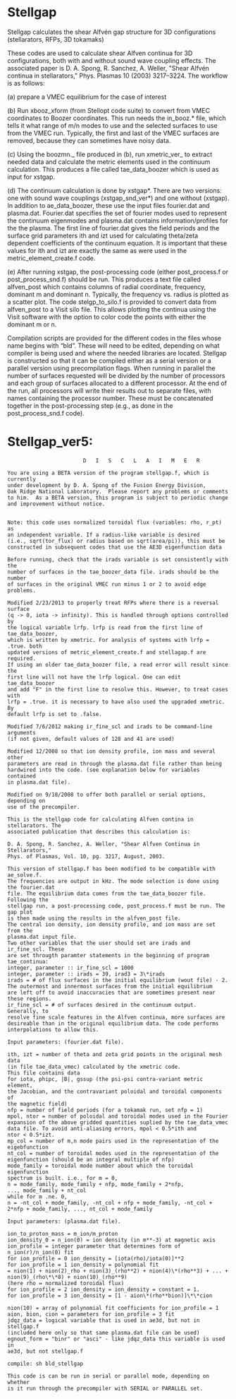 # Stellgap

Stellgap calculates the shear Alfvén gap structure for 3D configurations (stellarators, RFPs, 3D tokamaks)

These codes are used to calculate shear Alfven continua for 3D configurations, both with and without sound wave coupling effects. The associated paper is D. A. Spong, R. Sanchez, A. Weller, "Shear Alfvén continua in stellarators," Phys. Plasmas 10 (2003) 3217–3224.
The workflow is as follows:

(a) prepare a VMEC equilibrium for the case of interest

(b) Run xbooz_xform (from Stellopt code suite) to convert from VMEC coordinates to Boozer coordinates. This run needs the in_booz.\* file, which tells it what range of m/n modes to use and the selected surfaces to use from the VMEC run. Typically, the first and last of the VMEC surfaces are removed, because they can sometimes have noisy data.

(c) Using the boozmn._ file produced in (b), run xmetric_ver_ to extract needed data and calculate the metric elements used in the continuum calculation. This produces a file called tae_data_boozer which is used as input for xstgap.

(d) The continuum calculation is done by xstgap*. There are two versions: one with sound wave couplings (xstgap_snd_ver*) and one without (xstgap). In addition to ae_data_boozer, these use the input files fourier.dat and plasma.dat. Fourier.dat specifies the set of fourier modes used to represent the continuum eigenmodes and plasma.dat contains information/profiles for the the plasma. The first line of fourier.dat gives the field periods and the surface grid parameters ith and izt used for calculating theta/zeta dependent coefficients of the continuum equation. It is important that these values for ith and izt are exactly the same as were used in the metric_element_create.f code.

(e) After running xstgap, the post-processing code (either post_process.f or post_process_snd.f) should be run. This produces a text file called alfven_post which contains columns of radial coordinate, frequency, dominant m and dominant n. Typically, the frequency vs. radius is plotted as a scatter plot. The code stelgp_to_silo.f is provided to convert data from alfven_post to a Visit silo file. This allows plotting the continua using the Visit software with the option to color code the points with either the dominant m or n.

Compilation scripts are provided for the different codes in the files whose name begins with “bld”. These will need to be edited, depending on what compiler is being used and where the needed libraries are located. Stellgap is constructed so that it can be compiled either as a serial version or a parallel version using precompilation flags. When running in parallel the number of surfaces requested will be divided by the number of processors and each group of surfaces allocated to a different processor. At the end of the run, all processors will write their results out to separate files, with names containing the processor number. These must be concatenated together in the post-processing step (e.g., as done in the post_process_snd.f code).

# Stellgap_ver5:

                            D   I   S   C   L   A   I   M   E   R

    You are using a BETA version of the program stellgap.f, which is currently
    under development by D. A. Spong of the Fusion Energy Division,
    Oak Ridge National Laboratory.  Please report any problems or comments
    to him.  As a BETA version, this program is subject to periodic change
    and improvement without notice.


    Note: this code uses normalized toroidal flux (variables: rho, r_pt) as
    an independent variable. If a radius-like variable is desired
    (i.e., sqrt(tor_flux) or radius based on sqrt(area/pi)), this must be
    constructed in subsequent codes that use the AE3D eigenfunction data

    Before running, check that the irads variable is set consistently with the
    number of surfaces in the tae_boozer_data file. irads should be the number
    of surfaces in the original VMEC run minus 1 or 2 to avoid edge problems.

    Modified 2/23/2013 to properly treat RFPs where there is a reversal surface
    (q -> 0, iota -> infinity). This is handled through options controlled by
    the logical variable lrfp. lrfp is read from the first line of tae_data_boozer,
    which is written by xmetric. For analysis of systems with lrfp = .true. both
    updated versions of metric_element_create.f and stellagap.f are required.
    If using an older tae_data_boozer file, a read error will result since the
    first line will not have the lrfp logical. One can edit tae_data_boozer
    and add "F" in the first line to resolve this. However, to treat cases with
    lrfp = .true. it is necessary to have also used the upgraded xmetric. By
    default lrfp is set to .false.

    Modified 7/6/2012 making ir_fine_scl and irads to be command-line arguments
    (if not given, default values of 128 and 41 are used)

    Modified 12/2008 so that ion density profile, ion mass and several other
    parameters are read in through the plasma.dat file rather than being
    hardwired into the code. (see explanation below for variables contained
    in plasma.dat file).

    Modified on 9/18/2008 to offer both parallel or serial options, depending on
    use of the precompiler.

    This is the stellgap code for calculating Alfven contina in stellarators. The
    associated publication that describes this calculation is:

    D. A. Spong, R. Sanchez, A. Weller, "Shear Alfven Continua in Stellarators,"
    Phys. of Plasmas, Vol. 10, pg. 3217, August, 2003.

    This version of stellgap.f has been modified to be compatible with ae_solve.f.
    The frequencies are output in kHz. The mode selection is done using the fourier.dat
    file. The equilibrium data comes from the tae_data_boozer file. Following the
    stellgap run, a post-processing code, post_process.f must be run. The gap plot
    is then made using the results in the alfven_post file.
    The central ion density, ion density profile, and ion mass are set from the
    plasma.dat input file.
    Two other variables that the user should set are irads and ir_fine_scl. These
    are set througth paramter statements in the beginning of program tae_continua:
    integer, parameter :: ir_fine_scl = 1000
    integer, parameter :: irads = 39, irad3 = 3\*irads
    irads = # of flux surfaces in the initial equilibrium (wout file) - 2.
    The outermost and innermost surfaces from the initial equilibrium
    are left off to avoid inaccuracies that are sometimes present near
    these regions.
    ir_fine_scl = # of surfaces desired in the continuum output. Generally, to
    resolve fine scale features in the Alfven continua, more surfaces are
    desireable than in the original equilibrium data. The code performs
    interpolations to allow this.

    Input parameters: (fourier.dat file).

    ith, izt = number of theta and zeta grid points in the original mesh data
    (in file tae_data_vmec) calculated by the xmetric code.
    This file contains data
    for iota, phipc, |B|, gssup (the psi-psi contra-variant metric element,
    the Jacobian, and the contravariant poloidal and toroidal components of
    the magnetic field)
    nfp = number of field periods (for a tokamak run, set nfp = 1)
    mpol, ntor = number of poloidal and toroidal modes used in the Fourier
    expansion of the above gridded quantities suplied by the tae_data_vmec
    data file. To avoid anti-aliasing errors, mpol < 0.5*ith and
    ntor < 0.5*izt.
    mp_col = number of m,n mode pairs used in the representation of the
    eigebfunction
    nt_col = number of toroidal modes used in the representation of the
    eigenfunction (should be an integral multiple of nfp)
    mode_family = toroidal mode number about which the toroidal eigenfunction
    spectrum is built. i.e., for m = 0,
    n = mode_family, mode_family + nfp, mode_family + 2*nfp,
    ..., mode_family + nt_col
    while for m .ne. 0,
    n = -nt_col + mode_family, -nt_col + nfp + mode_family, -nt_col + 2*nfp + mode_family, ..., nt_col + mode_family

    Input parameters: (plasma.dat file).

    ion_to_proton_mass = m_ion/m_proton
    ion_density_0 = n_ion(0) = ion density (in m**-3) at magnetic axis
    ion_profile = integer parameter that determines form of n_ion(r)/n_ion(0) fit
    for ion_profile = 0 ion_density = [iota(rho)/iota(0)]**2
    for ion_profile = 1 ion_density = polynomial fit
    = nion(1) + nion(2)_rho + nion(3)_(rho**2) + nion(4)\*(rho**3) + ... + nion(9)_(rho\*\*8) + nion(10)_(rho**9)
    (here rho = normalized toroidal flux)
    for ion_profile = 2 ion_density = ion_density = constant = 1.
    for ion_profile = 3 ion_density = [1 - aion\*(rho**bion)]\*\*cion

    nion(10) = array of polynomial fit coefficients for ion_profile = 1
    aion, bion, cion = parameters for ion_profile = 3 fit
    jdqz_data = logical variable that is used in ae3d, but not in stellgap.f
    (included here only so that same plasma.dat file can be used)
    egnout_form = "binr" or "asci" - like jdqz_data this variable is used in
    ae3d, but not stellgap.f

    compile: sh bld_stellgap

    This code is can be run in serial or parallel mode, depending on whether
    is it run through the precompiler with SERIAL or PARALLEL set.
